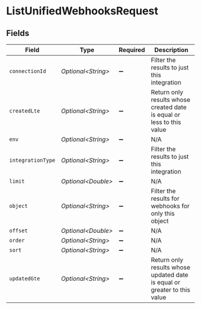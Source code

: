 # ListUnifiedWebhooksRequest


## Fields

| Field                                                                    | Type                                                                     | Required                                                                 | Description                                                              |
| ------------------------------------------------------------------------ | ------------------------------------------------------------------------ | ------------------------------------------------------------------------ | ------------------------------------------------------------------------ |
| `connectionId`                                                           | *Optional\<String>*                                                      | :heavy_minus_sign:                                                       | Filter the results to just this integration                              |
| `createdLte`                                                             | *Optional\<String>*                                                      | :heavy_minus_sign:                                                       | Return only results whose created date is equal or less to this value    |
| `env`                                                                    | *Optional\<String>*                                                      | :heavy_minus_sign:                                                       | N/A                                                                      |
| `integrationType`                                                        | *Optional\<String>*                                                      | :heavy_minus_sign:                                                       | Filter the results to just this integration                              |
| `limit`                                                                  | *Optional\<Double>*                                                      | :heavy_minus_sign:                                                       | N/A                                                                      |
| `object`                                                                 | *Optional\<String>*                                                      | :heavy_minus_sign:                                                       | Filter the results for webhooks for only this object                     |
| `offset`                                                                 | *Optional\<Double>*                                                      | :heavy_minus_sign:                                                       | N/A                                                                      |
| `order`                                                                  | *Optional\<String>*                                                      | :heavy_minus_sign:                                                       | N/A                                                                      |
| `sort`                                                                   | *Optional\<String>*                                                      | :heavy_minus_sign:                                                       | N/A                                                                      |
| `updatedGte`                                                             | *Optional\<String>*                                                      | :heavy_minus_sign:                                                       | Return only results whose updated date is equal or greater to this value |